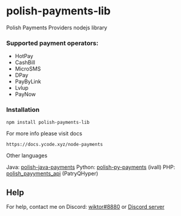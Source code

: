 # polish-payments-lib
Polish Payments Providers nodejs library

### Supported payment operators:

* HotPay
* CashBill
* MicroSMS
* DPay
* PayByLink
* Lvlup
* PayNow

### Installation
```bash
npm install polish-payments-lib
```

For more info please visit docs
```
https://docs.ycode.xyz/node-payments
```

Other languages

Java: [polish-java-payments](https://github.com/wiktordev/polish-java-payments)
Python: [polish-py-payments](https://github.com/ivall/polish-py-payments) (ivall)
PHP: [polish_payyments_api](https://github.com/PatryQHyper/polish_payments_api) (PatryQHyper)

## Help

For help, contact me on Discord: [wiktor#8880](https://discord.com/users/643819423248941068) or [Discord server](https://discord.gg/VFFf7hYfhj)
